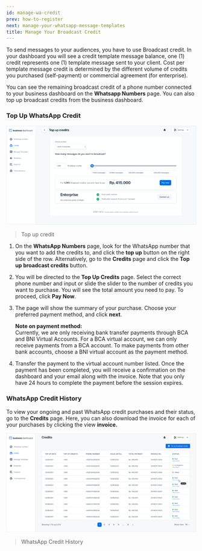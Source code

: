 ```yaml
---
id: manage-wa-credit
prev: how-to-register
next: manage-your-whatsapp-message-templates
title: Manage Your Broadcast Credit
---
```


To send messages to your audiences, you have to use Broadcast credit. In your dashboard you will see a credit template message balance, one (1) credit represents one (1) template message sent to your client. Cost per template message credit is determined by the different volume of credits you purchased (self-payment) or commercial agreement (for enterprise).

You can see the remaining broadcast credit of a phone number connected to your business dashboard on the **Whatsapp Numbers** page. You can also top up broadcast credits from the business dashboard.

### Top Up WhatsApp Credit

![Credit](./images/image-top-up-credits.png)

> Top up credit

1. On the **WhatsApp Numbers** page, look for the WhatsApp number that you want to add the credits to, and click the **top up** button on the right side of the row. Alternatively, go to the **Credits** page and click the **Top up broadcast credits** button.

2. You will be directed to the **Top Up Credits** page. Select the correct phone number and input or slide the slider to the number of credits you want to purchase. You will see the total amount you need to pay. To proceed, click **Pay Now**.

3. The page will show the summary of your purchase. Choose your preferred payment method, and click **next**.

    **Note on payment method:**  
    Currently, we are only receiving bank transfer payments through BCA and BNI Virtual Accounts. For a BCA virtual account, we can only receive payments from a BCA account. To make payments from other bank accounts, choose a BNI virtual account as the payment method.

4. Transfer the payment to the virtual account number listed. Once the payment has been completed, you will receive a confirmation on the dashboard and your email along with the invoice. Note that you only have 24 hours to complete the payment before the session expires.

### WhatsApp Credit History

To view your ongoing and past WhatsApp credit purchases and their status, go to the **Credits** page. Here, you can also download the invoice for each of your purchases by clicking the view **invoice.**

![Credit History](./images/image-credit-history.png)

> WhatsApp Credit History
